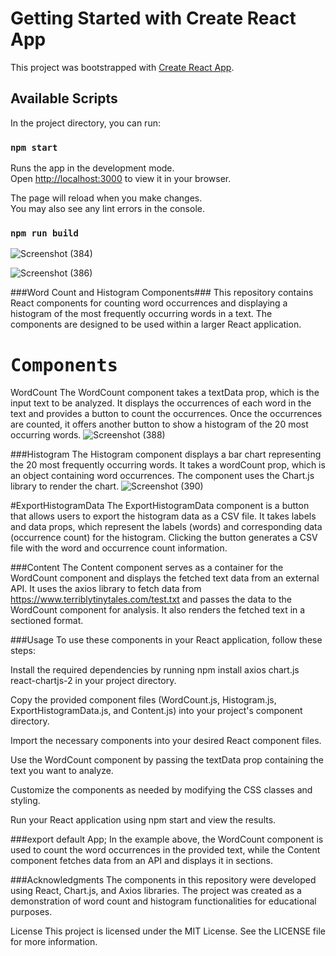# Getting Started with Create React App

This project was bootstrapped with [Create React App](https://github.com/facebook/create-react-app).

## Available Scripts

In the project directory, you can run:

### `npm start`

Runs the app in the development mode.\
Open [http://localhost:3000](http://localhost:3000) to view it in your browser.

The page will reload when you make changes.\
You may also see any lint errors in the console.


### `npm run build`

![Screenshot (384)](https://github.com/Manishagupta766/Tales/assets/84488866/ce4a6155-3ecc-405b-90c8-52cca5923460)

![Screenshot (386)](https://github.com/Manishagupta766/Tales/assets/84488866/1d687b5a-06f7-43a0-98fd-6bac190cd25d)

###Word Count and Histogram Components###
This repository contains React components for counting word occurrences and displaying a histogram of the most frequently occurring words in a text. The components are designed to be used within a larger React application.

# <span style="font-size:larger;">`Components`</span>
WordCount
The WordCount component takes a textData prop, which is the input text to be analyzed. It displays the occurrences of each word in the text and provides a button to count the occurrences. Once the occurrences are counted, it offers another button to show a histogram of the 20 most occurring words.
![Screenshot (388)](https://github.com/Manishagupta766/Tales/assets/84488866/60711505-abbf-4198-bb21-8134a76edbf7)

###Histogram
The Histogram component displays a bar chart representing the 20 most frequently occurring words. It takes a wordCount prop, which is an object containing word occurrences. The component uses the Chart.js library to render the chart.
![Screenshot (390)](https://github.com/Manishagupta766/Tales/assets/84488866/9f70f757-ca56-49a1-8d20-1ab10fff4522)


#ExportHistogramData
The ExportHistogramData component is a button that allows users to export the histogram data as a CSV file. It takes labels and data props, which represent the labels (words) and corresponding data (occurrence count) for the histogram. Clicking the button generates a CSV file with the word and occurrence count information.

###Content
The Content component serves as a container for the WordCount component and displays the fetched text data from an external API. It uses the axios library to fetch data from https://www.terriblytinytales.com/test.txt and passes the data to the WordCount component for analysis. It also renders the fetched text in a sectioned format.

###Usage
To use these components in your React application, follow these steps:

Install the required dependencies by running npm install axios chart.js react-chartjs-2 in your project directory.

Copy the provided component files (WordCount.js, Histogram.js, ExportHistogramData.js, and Content.js) into your project's component directory.

Import the necessary components into your desired React component files.

Use the WordCount component by passing the textData prop containing the text you want to analyze.

Customize the components as needed by modifying the CSS classes and styling.

Run your React application using npm start and view the results.



###export default App;
In the example above, the WordCount component is used to count the word occurrences in the provided text, while the Content component fetches data from an API and displays it in sections.

###Acknowledgments
The components in this repository were developed using React, Chart.js, and Axios libraries. The project was created as a demonstration of word count and histogram functionalities for educational purposes.

License
This project is licensed under the MIT License. See the LICENSE file for more information.






